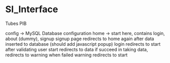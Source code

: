 # SI_Interface
Tubes PIB

config -> MySQL Database configuration
home -> start here, contains login, about (dummy), signup
signup page redirects to home again after data inserted to database (should add javascript popup)
login redirects to start after validating user
start redirects to data if succeed in taking data, redirects to warning when failed
warning redirects to start

